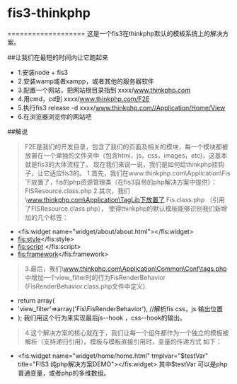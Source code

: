 # fis3-thinkphp
===================
这是一个fis3在thinkphp默认的模板系统上的解决方案。

##让我们在最短的时间内让它跑起来
* 1.安装node  +    fis3
* 2.安装wamp或者xampp，或者其他的服务器软件
* 3.配置一个网站，把网站根目录指到 xxxx/www.thinkphp.com
* 4.用cmd，cd到 xxxx/www.thinkphp.com/F2E
* 5.执行fis3 release -d xxxx/www.thinkphp.com//Application/Home/View
* 6.在浏览器浏览你的网站吧

##解说
> F2E是我们的开发目录，包含了我们的页面及相关的模块，每一个模块都被放置在一个单独的文件夹中（包含html，js，css，images，etc)，这基本就是fis3的大体流程了。
现在我们来说一说，我们是如何给thinkphp挂钩子，让它适应fis3的。
> 1.首先，我们在www.thinkphp.com\Application\Fis 下放置了，fis的php资源管理类（在fis3自带的php解决方案中提供）：FISResource.class.php
> 2.其次，我们\www.thinkphp.com\Application\TagLib下放置了 Fis.class.php （引用了FISResource.class.php），
 使得thinkphp的默认模板能够识别我们新增加的几个标签： 
* <fis:widget name="widget/about/about.html"></fis:widget>  
* <fis:style></fis:style>
* <fis:script>  </fis:script>
* <fis:framework></fis:framework>

> 3.最后，我们\www.thinkphp.com\Application\Common\Conf\tags.php 中增加一个view_filter时的行为FisRenderBehavior (FisRenderBehavior.class.php文件中定义). 
* return array( 
* 	 'view_filter'=>array('Fis\FisRenderBehavior'),           //解析fis css，js  输出位置  
* );
我们用这个行为来实现最后js--hook  ，css--hook的输出。

> 4.这个解决方案的核心就在于，我们让每一个组件都作为一个独立的模板被解析（支持递归引用）。模板与模板直接引用时，变量的传递方式 如下：
* <fis:widget name="widget/home/home.html" tmplvar="$testVar" title="FIS3 纯php解决方案DEMO"></fis:widget> 
 其中$testVar 可以是php普通变量，或者php的多维数组。



